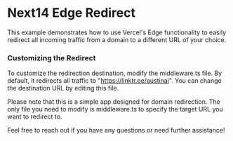 # Next14 Edge Redirect

This example demonstrates how to use Vercel's Edge functionality to easily redirect all incoming traffic from a domain to a different URL of your choice.

### Customizing the Redirect

To customize the redirection destination, modify the middleware.ts file. By default, it redirects all traffic to "https://linktr.ee/austinai". You can change the destination URL by editing this file.

Please note that this is a simple app designed for domain redirection. The only file you need to modify is middleware.ts to specify the target URL you want to redirect to.

Feel free to reach out if you have any questions or need further assistance!
